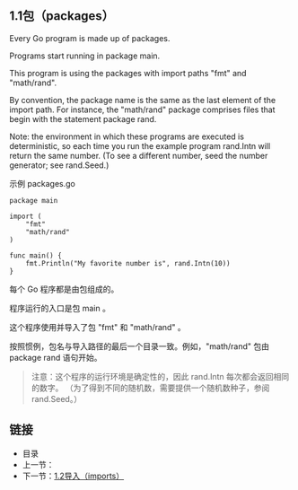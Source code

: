 ## 1.1包（packages）

Every Go program is made up of packages.

Programs start running in package main.

This program is using the packages with import paths "fmt" and "math/rand".

By convention, the package name is the same as the last element of the import path. For instance, the "math/rand" package comprises files that begin with the statement package rand.

Note: the environment in which these programs are executed is deterministic, so each time you run the example program rand.Intn will return the same number. (To see a different number, seed the number generator; see rand.Seed.)

示例 packages.go

	package main
	
	import (
		"fmt"
		"math/rand"
	)
	
	func main() {
		fmt.Println("My favorite number is", rand.Intn(10))
	}

每个 Go 程序都是由包组成的。

程序运行的入口是包 main 。

这个程序使用并导入了包 "fmt" 和 "math/rand" 。

按照惯例，包名与导入路径的最后一个目录一致。例如，"math/rand" 包由 package rand 语句开始。

>注意：这个程序的运行环境是确定性的，因此 rand.Intn 每次都会返回相同的数字。 （为了得到不同的随机数，需要提供一个随机数种子，参阅 rand.Seed。）

## 链接
* 目录
* 上一节：
* 下一节：[1.2导入（imports）]()
